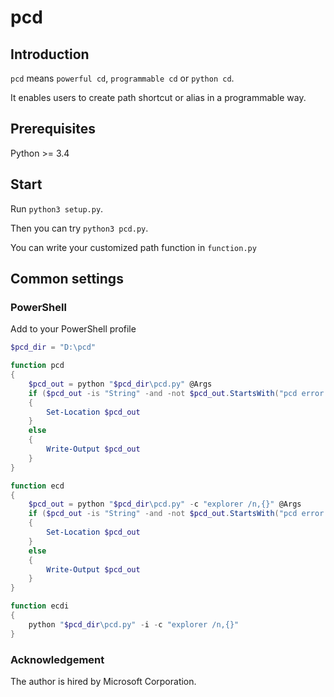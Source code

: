 # pcd

## Introduction

`pcd` means `powerful cd`, `programmable cd` or `python cd`.

It enables users to create path shortcut or alias in a programmable way.

## Prerequisites

Python >= 3.4

## Start

Run `python3 setup.py`.

Then you can try `python3 pcd.py`.

You can write your customized path function in `function.py`

## Common settings

### PowerShell

Add to your PowerShell profile

``` powershell
$pcd_dir = "D:\pcd"

function pcd
{
    $pcd_out = python "$pcd_dir\pcd.py" @Args
    if ($pcd_out -is "String" -and -not $pcd_out.StartsWith("pcd error: "))
    {
        Set-Location $pcd_out
    }
    else
    {
        Write-Output $pcd_out
    }
}

function ecd
{
    $pcd_out = python "$pcd_dir\pcd.py" -c "explorer /n,{}" @Args
    if ($pcd_out -is "String" -and -not $pcd_out.StartsWith("pcd error: "))
    {
        Set-Location $pcd_out
    }
    else
    {
        Write-Output $pcd_out
    }
}

function ecdi
{
    python "$pcd_dir\pcd.py" -i -c "explorer /n,{}"
}
```

### Acknowledgement

The author is hired by Microsoft Corporation.
